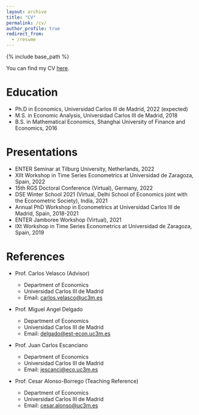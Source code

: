 ```yaml
---
layout: archive
title: "CV"
permalink: /cv/
author_profile: true
redirect_from:
  - /resume
---
```


{% include base_path %}

You can find my CV <a href="https://drive.google.com/file/d/1lEi316__6nvKnv-5XCUvBZk3t5Tg4MUz/view?usp=sharing">here</a>.


Education
======
* Ph.D in Economics, Universidad Carlos III de Madrid, 2022 (expected) 
* M.S. in Economic Analysis, Universidad Carlos III de Madrid, 2018
* B.S. in Mathematical Economics, Shanghai University of Finance and Economics, 2016




Presentations
======
* ENTER Seminar at Tilburg University, Netherlands, 2022
* XIIt Workshop in Time Series Econometrics at Universidad de Zaragoza, Spain, 2022
* 15th RGS Doctoral Conference (Virtual), Germany, 2022
* DSE Winter School 2021 (Virtual, Delhi School of Economics joint with the Econometric Society), India, 2021
* Annual PhD Workshop in Econometrics at Universidad Carlos III de Madrid, Spain, 2018-2021
* ENTER Jamboree Workshop (Virtual), 2021
* IXt Workshop in Time Series Econometrics at Universidad de Zaragoza, Spain, 2019

  
References
======
* Prof. Carlos Velasco (Advisor)
  * Department of Economics
  * Universidad Carlos III de Madrid
  * Email: <a href="mailto:carlos.velasco@uc3m.es">carlos.velasco@uc3m.es</a>

* Prof. Miguel Angel Delgado 
  * Department of Economics
  * Universidad Carlos III de Madrid
  * Email: <a href="mailto:delgado@est-econ.uc3m.es">delgado@est-econ.uc3m.es</a>

* Prof. Juan Carlos Escanciano 
  * Department of Economics
  * Universidad Carlos III de Madrid
  * Email: <a href="mailto:jescanci@eco.uc3m.es ">jescanci@eco.uc3m.es</a>

* Prof. Cesar Alonso-Borrego (Teaching Reference)
  * Department of Economics
  * Universidad Carlos III de Madrid
  * Email: <a href="mailto:cesar.alonso@uc3m.es ">cesar.alonso@uc3m.es</a>

